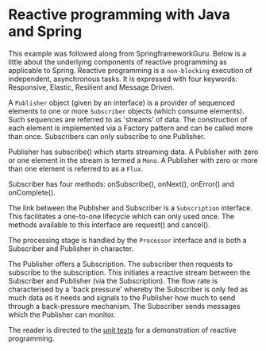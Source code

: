 # Reactive programming with Java and Spring

This example was followed along from SpringframeworkGuru. Below is a little about the underlying components of reactive programming as applicable to Spring. Reactive programming is a `non-blocking` execution of independent, asynchronous tasks. It is expressed with four keywords: Responsive, Elastic, Resilient and Message Driven.

A `Publisher` object (given by an interface) is a provider of sequenced elements to one or more `Subscriber` objects (which consume elements). Such sequences are referred to as 'streams' of data. The construction of each element is implemented via a Factory pattern and can be called more than once. Subscribers can only subscribe to one Publisher.

Publisher has subscribe() which starts streaming data. A Publisher with zero or one element in the stream is termed a `Mono`. A Publisher with zero or more than one element is referred to as a `Flux`.

Subscriber has four methods: onSubscribe(), onNext(), onError() and onComplete(). 

The link between the Publisher and Subscriber is a `Subscription` interface. This facilitates a one-to-one lifecycle which can only used once. The methods available to this interface are request() and cancel().

The processing stage is handled by the `Processor` interface and is both a Subscriber and Publisher in character.

The Publisher offers a Subscription. The subscriber then requests to subscribe to the subscription. This initiates a reactive stream between the Subscriber and Publisher (via the Subscription). The flow rate is characterised by a 'back pressure' whereby the Subscriber is only fed as much data as it needs and signals to the Publisher how much to send through a back-pressure mechanism. The Subscriber sends messages which the Publisher can monitor.

The reader is directed to the [unit tests](./src/test/java/com/jfspps/reactiveapps/ReactiveExamplesTest.java) for a demonstration of reactive programming.